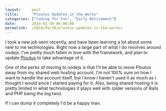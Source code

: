 ```yaml
---
layout:     post
title:      "Ploutus Updates in the Works"
categories: ["Coding for Fun", "Early Retirement"]
date:       2014-01-30 06:00:00
permalink:  /2014/01/30/ploutus-updates-in-the-works/
---
```


I took a new job semi recently, and have been learning a lot about some new to me technologies.  Right now a large part
of what I do revolves around nodejs.  I've pretty much fallen in love with the framework, and plan to update
[Ploutus](http://www.ploutus.com) to take advantage of it.

One of the perks of moving to nodejs is that I'll be able to move Ploutus away from my shared web hosting account.  I'm
not 100% sure on how I want to handle the account itself, but I know I haven't used it as much as I thought I would
since I started paying for it.  Also, being shared hosting it is pretty limited in what technologies it plays well with
(older versions of Rails and PHP being the big two).

If I can dump it completely I'd be a happy man.
